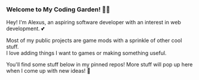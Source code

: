 ### Welcome to My Coding Garden! 🌹✨
Hey! I'm Alexus, an aspiring software developer with an interest in web development. 💕

Most of my public projects are game mods with a sprinkle of other cool stuff.<br>
I love adding things I want to games or making something useful.

You'll find some stuff below in my pinned repos! More stuff will pop up here when I come up with new ideas! 🌟
